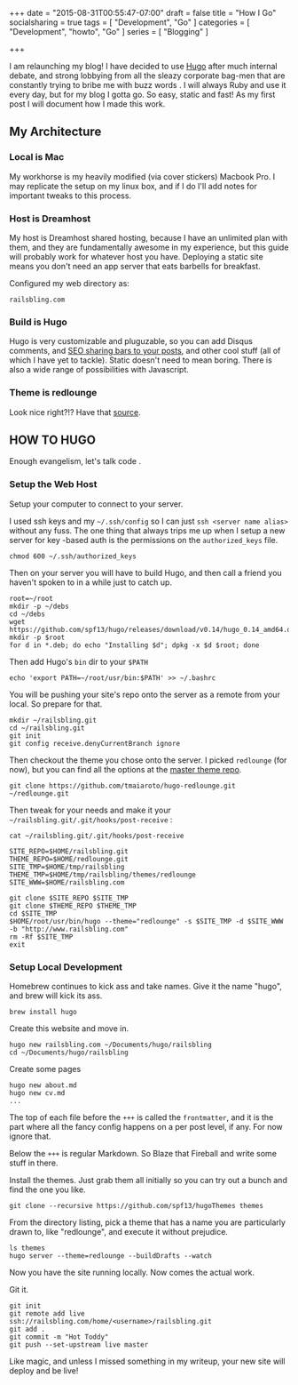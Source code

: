 +++
date = "2015-08-31T00:55:47-07:00"
draft = false
title = "How I Go"
socialsharing = true
tags = [ "Development", "Go" ]
categories = [ "Development", "howto", "Go" ]
series = [ "Blogging" ]

+++

I am relaunching my blog!  I have decided to use [Hugo](https://gohugo.io/) after much internal debate, and strong lobbying from all the sleazy corporate bag-men that are constantly trying to bribe me with buzz words <i class='fa fa-money'></i>.  I will always <i class='fa fa-heart'></i> Ruby and use it every day, but for my blog I gotta go.  So easy, static and fast!  As my first post I will document how I made this work.

## My Architecture

### Local is Mac

My workhorse is my heavily modified (via cover stickers) Macbook Pro.  I may replicate the setup on my linux box, and if I do I'll add notes for important tweaks to this process.

### Host is Dreamhost

My host is Dreamhost shared hosting, because I have an unlimited plan with them, and they are fundamentally awesome in my experience, but this guide will probably work for whatever host you have.  Deploying a static site means you don't need an app server that eats barbells for breakfast.

Configured my web directory as:

```
railsbling.com
```

### Build is Hugo

Hugo is very customizable and pluguzable, so you can add Disqus comments, and [SEO sharing bars to your posts](http://discuss.gohugo.io/t/hugo-seo-social-partials/353), and other cool stuff (all of which I have yet to tackle).  Static doesn't need to mean boring.  There is also a wide range of possibilities with Javascript.

### Theme is redlounge

Look nice right?!?  Have that [source](https://github.com/tmaiaroto/hugo-redlounge).

## HOW TO HUGO

Enough evangelism, let's talk code <i class='fa fa-code'></i>.

### Setup the Web Host

Setup your computer to connect to your server.

I used ssh keys and my `~/.ssh/config` so I can just `ssh <server name alias>` without any fuss.  The one thing that always trips me up when I setup a new server for key -based auth is the permissions on the `authorized_keys` file.

```
chmod 600 ~/.ssh/authorized_keys
```

Then on your server you will have to build Hugo, and then call a friend you haven't spoken to in a while just to catch up.

```
root=~/root
mkdir -p ~/debs
cd ~/debs
wget https://github.com/spf13/hugo/releases/download/v0.14/hugo_0.14_amd64.deb
mkdir -p $root
for d in *.deb; do echo "Installing $d"; dpkg -x $d $root; done
```

Then add Hugo's `bin` dir to your `$PATH`

```
echo 'export PATH=~/root/usr/bin:$PATH' >> ~/.bashrc
```

You will be pushing your site's repo onto the server as a remote from your local.  So prepare <i class='fa fa-git'></i> for that.

```
mkdir ~/railsbling.git
cd ~/railsbling.git
git init
git config receive.denyCurrentBranch ignore 
```

Then checkout the theme you chose onto the server.  I picked `redlounge` (for now), but you can find all the options at the [master theme repo](https://github.com/spf13/hugoThemes).

```
git clone https://github.com/tmaiaroto/hugo-redlounge.git ~/redlounge.git
```

Then tweak for your needs and make it your `~/railsbling.git/.git/hooks/post-receive` <i class='fa fa-paste'></i>:

```
cat ~/railsbling.git/.git/hooks/post-receive

SITE_REPO=$HOME/railsbling.git
THEME_REPO=$HOME/redlounge.git
SITE_TMP=$HOME/tmp/railsbling
THEME_TMP=$HOME/tmp/railsbling/themes/redlounge
SITE_WWW=$HOME/railsbling.com

git clone $SITE_REPO $SITE_TMP
git clone $THEME_REPO $THEME_TMP
cd $SITE_TMP
$HOME/root/usr/bin/hugo --theme="redlounge" -s $SITE_TMP -d $SITE_WWW -b "http://www.railsbling.com"
rm -Rf $SITE_TMP
exit
```

### Setup Local Development

Homebrew continues to kick ass and take names.  Give it the name "hugo", and brew will kick its ass.

```lang=bash
brew install hugo
```

Create this website and move in.

```
hugo new railsbling.com ~/Documents/hugo/railsbling
cd ~/Documents/hugo/railsbling
```

Create some pages

```
hugo new about.md
hugo new cv.md
...
```

The top of each file before the `+++` is called the `frontmatter`, and it is the part where all the fancy config happens on a per post level, if any.  For now ignore that.

Below the `+++` is regular Markdown.  So Blaze that Fireball and write some stuff in there.

Install the themes.  Just grab them all initially so you can try out a bunch and find the one you like.

```
git clone --recursive https://github.com/spf13/hugoThemes themes
```

From the directory listing, pick a theme that has a name you are particularly drawn to, like "redlounge", and execute it without prejudice.

```
ls themes
hugo server --theme=redlounge --buildDrafts --watch
```

Now you have the site running locally.  Now comes the actual work.

Git it.

```
git init
git remote add live ssh://railsbling.com/home/<username>/railsbling.git
git add .
git commit -m "Hot Toddy"
git push --set-upstream live master
```

Like magic, and unless I missed something in my writeup, your new site will deploy and be live!
